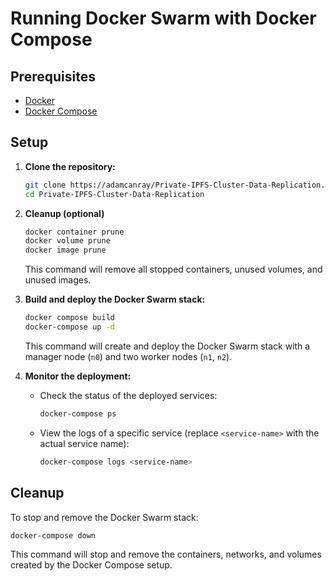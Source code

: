 # Running Docker Swarm with Docker Compose

## Prerequisites

- [Docker](https://www.docker.com/)
- [Docker Compose](https://docs.docker.com/compose/)

## Setup

1. **Clone the repository:**

   ```bash
   git clone https://adamcanray/Private-IPFS-Cluster-Data-Replication.git
   cd Private-IPFS-Cluster-Data-Replication
   ```

2. **Cleanup (optional)**

   ```bash
   docker container prune
   docker volume prune
   docker image prune
   ```

   This command will remove all stopped containers, unused volumes, and unused images.

3. **Build and deploy the Docker Swarm stack:**

   ```bash
   docker compose build
   docker-compose up -d
   ```

   This command will create and deploy the Docker Swarm stack with a manager node (`n0`) and two worker nodes (`n1`, `n2`).

4. **Monitor the deployment:**

   - Check the status of the deployed services:

     ```bash
     docker-compose ps
     ```

   - View the logs of a specific service (replace `<service-name>` with the actual service name):

     ```bash
     docker-compose logs <service-name>
     ```

<!-- ## Accessing Docker Swarm

- You can access the Docker Swarm manager's dashboard by navigating to `http://<manager-ip>:2375` in your web browser. -->

## Cleanup

To stop and remove the Docker Swarm stack:

```bash
docker-compose down
```

This command will stop and remove the containers, networks, and volumes created by the Docker Compose setup.
